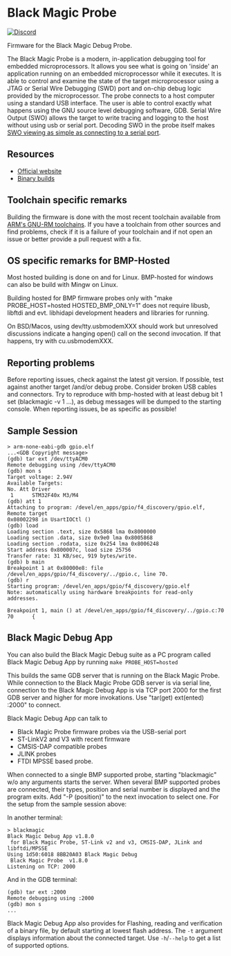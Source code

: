 # Black Magic Probe

[![Discord](https://img.shields.io/discord/613131135903596547?logo=discord)](https://discord.gg/P7FYThy)

Firmware for the Black Magic Debug Probe.

The Black Magic Probe is a modern, in-application debugging tool for
embedded microprocessors. It allows you see what is going on 'inside' an
application running on an embedded microprocessor while it executes. It is
able to control and examine the state of the target microprocessor using a
JTAG or Serial Wire Debugging (SWD) port and on-chip debug logic provided
by the microprocessor. The probe connects to a host computer using a
standard USB interface. The user is able to control exactly what happens
using the GNU source level debugging software, GDB.
Serial Wire Output (SWO) allows the target to write tracing and logging to the host
without using usb or serial port. Decoding SWO in the probe itself
makes [SWO viewing as simple as connecting to a serial port](https://black-magic.org/usage/swo.html).

## Resources

* [Official website](https://black-magic.org/index.html)
* [Binary builds](https://github.com/blackmagic-debug/blackmagic/releases)

## Toolchain specific remarks

Building the firmware is done with the most recent toolchain available from
[ARM's GNU-RM toolchains](https://developer.arm.com/tools-and-software/open-source-software/developer-tools/gnu-toolchain/gnu-rm).
If you have a toolchain from other sources and find problems, check if it is a failure of your toolchain and if not open an issue or better provide a pull request with a fix.

## OS specific remarks for BMP-Hosted

Most hosted building is done on and for Linux. BMP-hosted for windows can also be build with Mingw on Linux.

Building hosted for BMP firmware probes only with "make PROBE_HOST=hosted HOSTED_BMP_ONLY=1" does not require libusb, libftdi and evt. libhidapi development headers and libraries for running.

On BSD/Macos, using dev/tty.usbmodemXXX should work but unresolved discussions indicate a hanging open() call on the second invocation. If that happens, try with cu.usbmodemXXX.

## Reporting problems

Before reporting issues, check against the latest git version. If possible, test against another target /and/or debug probe. Consider broken USB cables and connectors. Try to reproduce with bmp-hosted with at least debug bit 1 set (blackmagic -v 1 ...), as debug messages will be dumped to the starting console. When reporting issues, be as specific as possible!

## Sample Session

```console
> arm-none-eabi-gdb gpio.elf
...<GDB Copyright message>
(gdb) tar ext /dev/ttyACM0
Remote debugging using /dev/ttyACM0
(gdb) mon s
Target voltage: 2.94V
Available Targets:
No. Att Driver
 1      STM32F40x M3/M4
(gdb) att 1
Attaching to program: /devel/en_apps/gpio/f4_discovery/gpio.elf, Remote target
0x08002298 in UsartIOCtl ()
(gdb) load
Loading section .text, size 0x5868 lma 0x8000000
Loading section .data, size 0x9e0 lma 0x8005868
Loading section .rodata, size 0x254 lma 0x8006248
Start address 0x800007c, load size 25756
Transfer rate: 31 KB/sec, 919 bytes/write.
(gdb) b main
Breakpoint 1 at 0x80000e8: file /devel/en_apps/gpio/f4_discovery/../gpio.c, line 70.
(gdb) r
Starting program: /devel/en_apps/gpio/f4_discovery/gpio.elf
Note: automatically using hardware breakpoints for read-only addresses.

Breakpoint 1, main () at /devel/en_apps/gpio/f4_discovery/../gpio.c:70
70      {
```

## Black Magic Debug App

You can also build the Black Magic Debug suite as a PC program called Black Magic Debug App
by running `make PROBE_HOST=hosted`

This builds the same GDB server that is running on the Black Magic Probe.
While connection to the Black Magic Probe GDB server is via serial line,
connection to the Black Magic Debug App is via TCP port 2000 for the first
GDB server and higher for more invokations. Use "tar(get) ext(ented) :2000"
to connect.

Black Magic Debug App can talk to

* Black Magic Probe firmware probes via the USB-serial port
* ST-LinkV2 and V3 with recent firmware
* CMSIS-DAP compatible probes
* JLINK probes
* FTDI MPSSE based probe.

When connected to a single BMP supported probe, starting "blackmagic" w/o any
arguments starts the server. When several BMP supported probes are connected,
their types, position and serial number is displayed and the program exits.
Add "-P (position)" to the next invocation to select one.
For the setup from the sample session above:

In another terminal:

```console
> blackmagic
Black Magic Debug App v1.8.0
 for Black Magic Probe, ST-Link v2 and v3, CMSIS-DAP, JLink and libftdi/MPSSE
Using 1d50:6018 8BB20A03 Black Magic Debug
 Black Magic Probe  v1.8.0
Listening on TCP: 2000
```

And in the GDB terminal:

```console
(gdb) tar ext :2000
Remote debugging using :2000
(gdb) mon s
...
```

Black Magic Debug App also provides for Flashing, reading and verification of a binary file,
by default starting at lowest flash address. The `-t` argument displays information about the
connected target. Use `-h`/`--help` to get a list of supported options.
